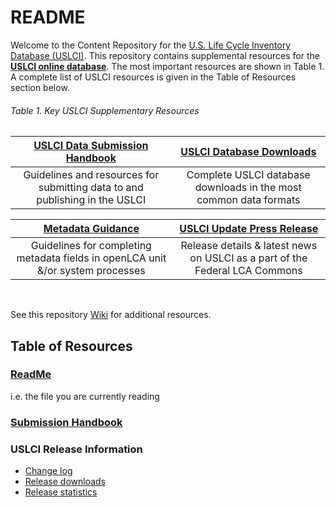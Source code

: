 README
==========
Welcome to the Content Repository for the [U.S. Life Cycle Inventory Database (USLCI)][uslci-home].  This repository contains supplemental resources for the [**USLCI online database**][uslci-online].  The most important resources are shown in Table 1.  A complete list of USLCI resources is given in the Table of Resources section below.

###### Table 1. Key USLCI Supplementary Resources
| [USLCI Data Submission Handbook](https://github.com/uslci-admin/uslci-content/blob/dev/docs/submission_handbook/00-sub-handbook-landing.md) | [USLCI Database Downloads](https://github.com/uslci-admin/uslci-content/blob/dev/docs/release_info/release-downloads.md) |
|:------:|:------:|   
| Guidelines and resources for submitting data to and publishing in the USLCI | Complete USLCI database downloads in the most common data formats | 

| [Metadata Guidance](https://github.com/uslci-admin/uslci-content/blob/dev/docs/submission_handbook/02-how-to-publish-in-the-uslci.md#metadata-guidance-tables) | [USLCI Update Press Release](https://github.com/uslci-admin/uslci-content/blob/dev/docs/release_info/press-release.md) |
|:---:|:---:| 
| Guidelines for completing metadata fields in openLCA unit &/or system processes | Release details & latest news on USLCI as a part of the Federal LCA Commons |  
<br>

See this repository [Wiki](https://github.com/uslci-admin/uslci-content/wiki) for additional resources.

## Table of Resources
### [ReadMe](./README.md)
i.e. the file you are currently reading
### [Submission Handbook](./submission_handbook/00-sub-handbook-landing.md)
### USLCI Release Information
  * [Change log](./release_info/change-log.md)
  * [Release downloads](./release_info/release-downloads.md)
  * [Release statistics](./release_info/release-stats.md)


[nrel]: https://www.nrel.gov/
[uslci-home]: https://www.nrel.gov/lci/
[uslci-online]: https://uslci.lcacommons.gov  
